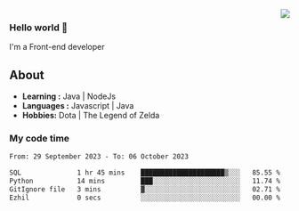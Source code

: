 <img align='right' src="https://github-readme-stats.vercel.app/api?username=jumodada&show_icons=true&theme=vue">

### Hello world 👋

I'm a Front-end developer 
    
## About
-  **Learning :** Java | NodeJs
-  **Languages :** Javascript | Java
-  **Hobbies:** Dota | The Legend of Zelda

### My code time

<!--START_SECTION:waka-->

```txt
From: 29 September 2023 - To: 06 October 2023

SQL              1 hr 45 mins    █████████████████████▒░░░   85.55 %
Python           14 mins         ███░░░░░░░░░░░░░░░░░░░░░░   11.74 %
GitIgnore file   3 mins          ▓░░░░░░░░░░░░░░░░░░░░░░░░   02.71 %
Ezhil            0 secs          ░░░░░░░░░░░░░░░░░░░░░░░░░   00.00 %
```

<!--END_SECTION:waka-->
